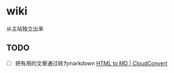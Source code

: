 # wiki
从主站独立出来

## TODO
- [ ] 把有用的文章通过转为markdown
[HTML to MD | CloudConvert](https://cloudconvert.com/html-to-md)
